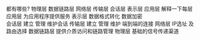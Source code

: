 都有哪些?
	物理层 数据链路层 网络层 传输层 会话层 表示层 应用层
解释一下每层
	应用层 为应用程序提供服务 
	表示层 数据格式转化 数据加密  
	会话层  建立 管理 维护会话
	传输层 建立 管理  维护 端到端的连接
	网络层 IP选址 及路由选择 
	数据链路层 提供介质访问和链路管理
	物理层 基础的信号传递渠道
